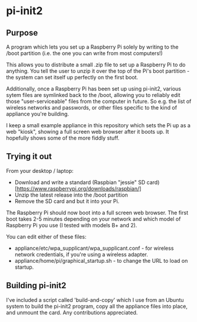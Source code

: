pi-init2
========

Purpose
-------
A program which lets you set up a Raspberry Pi solely by writing to the /boot partition (i.e.  the one you can write from most computers!)

This allows you to distribute a small .zip file to set up a Raspberry  Pi to do anything.  You tell the user to unzip it over the top of the Pi's boot partition - the system can set itself up perfectly on the first boot.

Additionally, once a Raspberry Pi has been set up using pi-init2, various sytem files are symlinked back to the /boot, allowing you to reliably edit those "user-serviceable" files from the computer in future.  So e.g. the list of wireless networks and passwords, or other files specific to the kind of appliance you're building.

I keep a small example appliance in this repository which sets the Pi up as a web "kiosk", showing a full screen web browser after it boots up.  It hopefully shows some of the more fiddly stuff.

Trying it out
-------------
From your desktop / laptop:

* Download and write a standard (Raspbian "jessie" SD card)[https://www.raspberrypi.org/downloads/raspbian/]
* Unzip the latest release into the /boot partition
* Remove the SD card and but it into your Pi.

The Raspberry Pi should now boot into a full screen web browser.  The first boot takes 2-5 minutes depending on your network and which model of Raspberry Pi you use (I tested with models B+ and 2).

You can edit either of these files:

* appliance/etc/wpa_supplicant/wpa_supplicant.conf - for wireless network credentials, if you're using a wireless adapter.
* appliance/home/pi/graphical_startup.sh - to change the URL to load on startup.

Building pi-init2
-----------------
I've included a script called 'build-and-copy' which I use from an Ubuntu system to build the pi-init2 program, copy all the appliance files into place, and unmount the card.  Any contributions appreciated.
